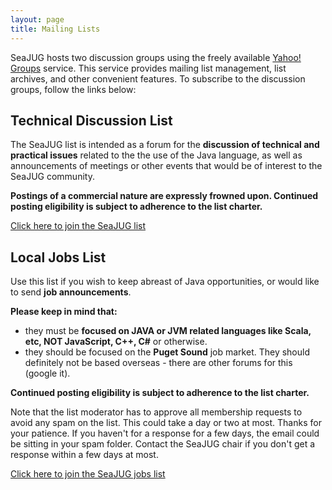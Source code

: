 ```yaml
---
layout: page
title: Mailing Lists
---
```


SeaJUG hosts two discussion groups using the freely available [Yahoo! Groups](https://groups.yahoo.com/) service. This service provides mailing list management, list archives, and other convenient features. To subscribe to the discussion groups, follow the links below:

## Technical Discussion List
The SeaJUG list is intended as a forum for the **discussion of technical and practical issues** related to the the use of the Java language, as well as announcements of meetings or other events that would be of interest to the SeaJUG community.

**Postings of a commercial nature are expressly frowned upon. Continued posting eligibility is subject to adherence to the list charter.**

[Click here to join the SeaJUG list](http://groups.yahoo.com/group/seajug)

## Local Jobs List
Use this list if you wish to keep abreast of Java opportunities, or would like to send **job announcements**.

**Please keep in mind that:**
- they must be **focused on JAVA or JVM related languages like Scala, etc, NOT JavaScript, C++, C#** or otherwise.
- they should be focused on the **Puget Sound** job market. They should definitely not be based overseas - there are other forums for this (google it).

**Continued posting eligibility is subject to adherence to the list charter.**

Note that the list moderator has to approve all membership requests to avoid any spam on the list. This could take a day or two at most. Thanks for your patience. If you haven't for a response for a few days, the email could be sitting in your spam folder. Contact the SeaJUG chair if you don't get a response within a few days at most.

[Click here to join the SeaJUG jobs list](http://groups.yahoo.com/group/seajug_jobs)
